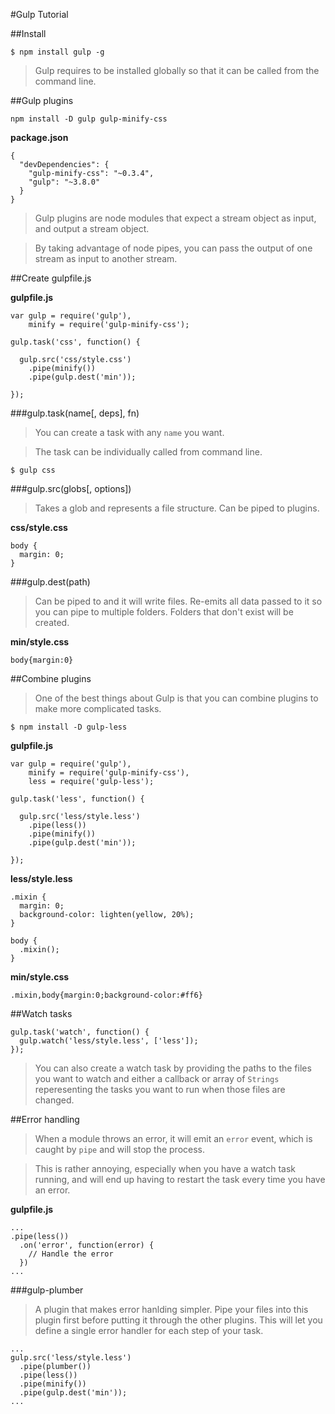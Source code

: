 #Gulp Tutorial

##Install
 
    $ npm install gulp -g

> Gulp requires to be installed globally so that it can be called from the command line.


##Gulp plugins

    npm install -D gulp gulp-minify-css

**package.json**

    {
      "devDependencies": {
        "gulp-minify-css": "~0.3.4",
        "gulp": "~3.8.0"
      }
    }
    
> Gulp plugins are node modules that expect a stream object as input, and output a stream object.

> By taking advantage of node pipes, you can pass the output of one stream as input to another stream.


##Create gulpfile.js

**gulpfile.js**

    var gulp = require('gulp'),
        minify = require('gulp-minify-css');

    gulp.task('css', function() {

      gulp.src('css/style.css')
        .pipe(minify())
        .pipe(gulp.dest('min'));

    });

###gulp.task(name[, deps], fn)
> You can create a task with any `name` you want.

> The task can be individually called from command line.

    $ gulp css


###gulp.src(globs[, options])
> Takes a glob and represents a file structure. Can be piped to plugins.

**css/style.css**

    body {
      margin: 0;
    }


###gulp.dest(path)
> Can be piped to and it will write files. Re-emits all data passed to it so you can pipe to multiple folders. Folders that don't exist will be created.

**min/style.css**

    body{margin:0}
    
##Combine plugins
> One of the best things about Gulp is that you can combine plugins to make more complicated tasks.

    $ npm install -D gulp-less
    
**gulpfile.js**

    var gulp = require('gulp'),
        minify = require('gulp-minify-css'),
        less = require('gulp-less');

    gulp.task('less', function() {

      gulp.src('less/style.less')
        .pipe(less())
        .pipe(minify())
        .pipe(gulp.dest('min'));

    });

**less/style.less**

    .mixin {
      margin: 0;
      background-color: lighten(yellow, 20%);
    }

    body {
      .mixin();
    }

**min/style.css**

    .mixin,body{margin:0;background-color:#ff6}
    
##Watch tasks

    gulp.task('watch', function() {
      gulp.watch('less/style.less', ['less']);
    });

> You can also create a watch task by providing the paths to the files you want to watch and either a callback or array of `Strings` reperesenting the tasks you want to run when those files are changed.

##Error handling
> When a module throws an error, it will emit an `error` event, which is caught by `pipe` and will stop the process.

> This is rather annoying, especially when you have a watch task running, and will end up having to restart the task every time you have an error.

**gulpfile.js**

    ...
    .pipe(less())
      .on('error', function(error) {
        // Handle the error
      })
    ...

###gulp-plumber
> A plugin that makes error hanlding simpler. Pipe your files into this plugin first before putting it through the other plugins. This will let you define a single error handler for each step of your task.

    ...
    gulp.src('less/style.less')
      .pipe(plumber())
      .pipe(less())
      .pipe(minify())
      .pipe(gulp.dest('min'));
    ...
